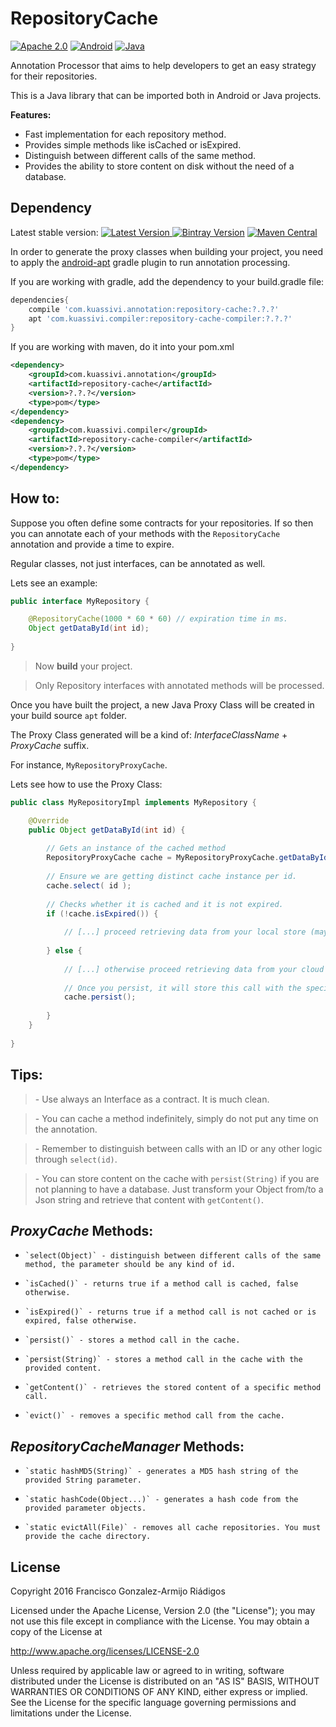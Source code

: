 # RepositoryCache
[![Apache 2.0](https://img.shields.io/hexpm/l/plug.svg)](http://www.apache.org/licenses/LICENSE-2.0) 
[![Android](https://img.shields.io/badge/platform-android-green.svg)](http://developer.android.com/index.html)
[![Java](https://img.shields.io/badge/platform-java-red.svg)](http://www.oracle.com/technetwork/java/javaee/overview/index.html)

Annotation Processor that aims to help developers to get an easy strategy for their repositories.

This is a Java library that can be imported both in Android or Java projects.

**Features:**
  - Fast implementation for each repository method.
  - Provides simple methods like isCached or isExpired.
  - Distinguish between different calls of the same method.
  - Provides the ability to store content on disk without the need of a database.



## Dependency

Latest stable version: 
[![Latest Version](https://api.bintray.com/packages/kuassivi/maven/repository-cache/images/download.svg) ](https://bintray.com/kuassivi/maven/repository-cache/_latestVersion)
[![Bintray Version](https://img.shields.io/bintray/v/kuassivi/maven/repository-cache.svg)](https://dl.bintray.com/kuassivi/maven/com/kuassivi/annotation/repository-cache/)
[![Maven Central](https://img.shields.io/maven-central/v/com.kuassivi.annotation/repository-cache.svg)]()

In order to generate the proxy classes when building your project, 
you need to apply the [android-apt] gradle plugin to run annotation processing.

If you are working with gradle, add the dependency to your build.gradle file:
```groovy
dependencies{
    compile 'com.kuassivi.annotation:repository-cache:?.?.?'
    apt 'com.kuassivi.compiler:repository-cache-compiler:?.?.?'
}
```
If you are working with maven, do it into your pom.xml
```xml
<dependency>
    <groupId>com.kuassivi.annotation</groupId>
    <artifactId>repository-cache</artifactId>
    <version>?.?.?</version>
    <type>pom</type>
</dependency>
<dependency>
    <groupId>com.kuassivi.compiler</groupId>
    <artifactId>repository-cache-compiler</artifactId>
    <version>?.?.?</version>
    <type>pom</type>
</dependency>
```



## How to:

Suppose you often define some contracts for your repositories.
If so then you can annotate each of your methods with the `RepositoryCache` annotation and provide a time to expire.

Regular classes, not just interfaces, can be annotated as well.

Lets see an example:

```java
public interface MyRepository {

    @RepositoryCache(1000 * 60 * 60) // expiration time in ms.
    Object getDataById(int id);
    
}
```

> Now **build** your project.

> Only Repository interfaces with annotated methods will be processed.

Once you have built the project, a new Java Proxy Class will be created in your build source `apt` folder.

The Proxy Class generated will be a kind of: _InterfaceClassName_ + _ProxyCache_ suffix.

For instance, `MyRepositoryProxyCache`.

Lets see how to use the Proxy Class:

```java
public class MyRepositoryImpl implements MyRepository {

    @Override
    public Object getDataById(int id) {
    
        // Gets an instance of the cached method
        RepositoryProxyCache cache = MyRepositoryProxyCache.getDataById(context.getCacheDir());
        
        // Ensure we are getting distinct cache instance per id.
        cache.select( id );
        
        // Checks whether it is cached and it is not expired.
        if (!cache.isExpired()) {
        
            // [...] proceed retrieving data from your local store (maybe Realm database)
            
        } else {
        
            // [...] otherwise proceed retrieving data from your cloud store (maybe a rest service)
            
            // Once you persist, it will store this call with the specified id in the cache.
            cache.persist();
            
        }
    }
    
}
```



## Tips:

> \- Use always an Interface as a contract. It is much clean.

> \- You can cache a method indefinitely, simply do not put any time on the annotation.

> \- Remember to distinguish between calls with an ID or any other logic through `select(id)`.

> \- You can store content on the cache with `persist(String)` if you are not planning to have a database.
Just transform your Object from/to a Json string and retrieve that content with `getContent()`.




## _ProxyCache_ Methods:

 *     `select(Object)` - distinguish between different calls of the same method, the parameter should be any kind of id.
 *     `isCached()` - returns true if a method call is cached, false otherwise.
 *     `isExpired()` - returns true if a method call is not cached or is expired, false otherwise.
 *     `persist()` - stores a method call in the cache.
 *     `persist(String)` - stores a method call in the cache with the provided content.
 *     `getContent()` - retrieves the stored content of a specific method call.
 *     `evict()` - removes a specific method call from the cache.



## _RepositoryCacheManager_ Methods:

 *     `static hashMD5(String)` - generates a MD5 hash string of the provided String parameter.
 *     `static hashCode(Object...)` - generates a hash code from the provided parameter objects.
 *     `static evictAll(File)` - removes all cache repositories. You must provide the cache directory.
 
 
 
## License

Copyright 2016 Francisco Gonzalez-Armijo Riádigos

Licensed under the Apache License, Version 2.0 (the "License");
you may not use this file except in compliance with the License.
You may obtain a copy of the License at

http://www.apache.org/licenses/LICENSE-2.0

Unless required by applicable law or agreed to in writing, software
distributed under the License is distributed on an "AS IS" BASIS,
WITHOUT WARRANTIES OR CONDITIONS OF ANY KIND, either express or implied.
See the License for the specific language governing permissions and
limitations under the License.



[android-apt]: https://bitbucket.org/hvisser/android-apt
